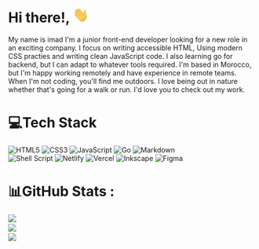 
# Hi there!, <img src="./wave.gif" width="32px" height="32px"/>

My name is imad I'm a junior front-end developer looking for a new role in an exciting company. I focus on writing accessible HTML, Using modern CSS practies and writing clean JavaScript code. I also learning go for backend, but I can adapt to whatever tools required. I'm based in Morocco, but I'm happy working remotely and have experience in remote teams. When I'm not coding, you'll find me outdoors. I love being out in nature whether that's going for a walk or run. I'd love you to check out my work.

# 💻Tech Stack

![HTML5](https://img.shields.io/badge/html5-%23E34F26.svg?style=for-the-badge&logo=html5&logoColor=white) 
![CSS3](https://img.shields.io/badge/css3-%231572B6.svg?style=for-the-badge&logo=css3&logoColor=white)
![JavaScript](https://img.shields.io/badge/javascript-%23323330.svg?style=for-the-badge&logo=javascript&logoColor=%23F7DF1E)
![Go](https://img.shields.io/badge/go-%2300ADD8.svg?style=for-the-badge&logo=go&logoColor=white) 
![Markdown](https://img.shields.io/badge/markdown-%23000000.svg?style=for-the-badge&logo=markdown&logoColor=white)  
![Shell Script](https://img.shields.io/badge/shell_script-%23121011.svg?style=for-the-badge&logo=gnu-bash&logoColor=white) 
![Netlify](https://img.shields.io/badge/netlify-%23000000.svg?style=for-the-badge&logo=netlify&logoColor=#00C7B7) 
![Vercel](https://img.shields.io/badge/vercel-%23000000.svg?style=for-the-badge&logo=vercel&logoColor=white) 
![Inkscape](https://img.shields.io/badge/Inkscape-e0e0e0?style=for-the-badge&logo=inkscape&logoColor=080A13) 
![Figma](https://img.shields.io/badge/figma-%23F24E1E.svg?style=for-the-badge&logo=figma&logoColor=white) 

# 📊GitHub Stats :

![](https://github-readme-stats.vercel.app/api?username=imadbg01&theme=radical&hide_border=false&include_all_commits=false&count_private=false)<br/>
![](https://github-readme-streak-stats.herokuapp.com/?user=imadbg01&theme=radical&hide_border=false)<br/>
![](https://github-readme-stats.vercel.app/api/top-langs/?username=imadbg01&theme=radical&hide_border=false&include_all_commits=false&count_private=false&layout=compact)
